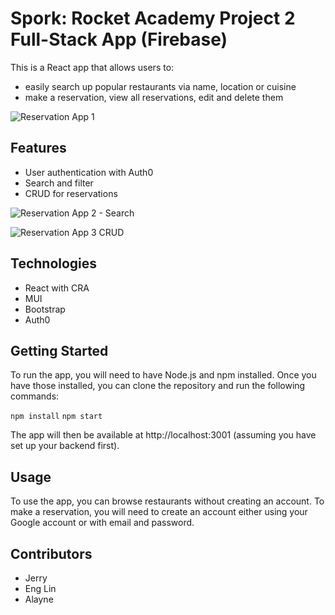 # **Spork: Rocket Academy Project 2 Full-Stack App (Firebase)**

This is a React app that allows users to:
- easily search up popular restaurants via name, location or cuisine
- make a reservation, view all reservations, edit and delete them
  
![Reservation App 1](https://github.com/JerryTohHS/homepage/assets/123627163/b35b63c4-1a08-48ad-84c2-ccc6f144232a)


## **Features**

- User authentication with Auth0
- Search and filter 
- CRUD for reservations

![Reservation App 2 - Search](https://github.com/JerryTohHS/homepage/assets/123627163/e31e7966-2202-4886-8ffd-abdb47dfb67b)

![Reservation App 3 CRUD](https://github.com/JerryTohHS/homepage/assets/123627163/214869b8-5eda-465f-a7eb-3e37990cd548)


## **Technologies**

- React with CRA
- MUI
- Bootstrap
- Auth0

## **Getting Started**

To run the app, you will need to have Node.js and npm installed. Once you have those installed, you can clone the repository and run the following commands:

`npm install`
`npm start`

The app will then be available at http://localhost:3001 (assuming you have set up your backend first).

## **Usage**

To use the app, you can browse restaurants without creating an account. To make a reservation, you will need to create an account either using your Google account or with email and password. 

## **Contributors**

- Jerry
- Eng Lin
- Alayne
